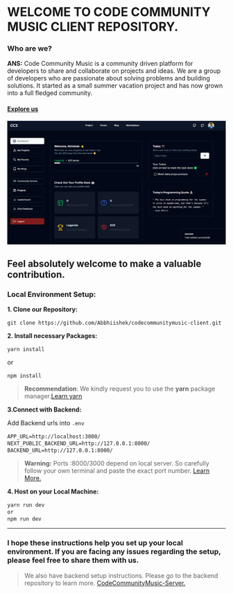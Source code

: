 # WELCOME TO CODE COMMUNITY MUSIC CLIENT REPOSITORY.

### **Who are we?**
**ANS:** Code Community Music is a community driven platform for developers to share and collaborate on projects and ideas. We are a group of developers who are passionate about solving problems and building solutions.
It started as a small summer vacation project and has now grown into a full fledged community.

#### [Explore us](https://codecommunitymusic.vercel.app/)

![Preview Image](./public/dashboard.png)

## Feel absolutely welcome to make a valuable contribution.
### **Local Environment Setup:**
**1. Clone our Repository:**

```
git clone https://github.com/Abbhiishek/codecommunitymusic-client.git 
```

**2. Install necessary Packages:**

```
yarn install 
```
or
```
npm install
```
> **Recommendation**: We kindly request you to use the **yarn** package manager.[Learn yarn](https://yarnpkg.com/)

**3.Connect with Backend:**

Add Backend urls into ``` .env ```
```
APP_URL=http://localhost:3000/
NEXT_PUBLIC_BACKEND_URL=http://127.0.0.1:8000/
BACKEND_URL=http://127.0.0.1:8000/
```
> **Warning:** Ports :8000/3000 depend on local server. So carefully follow your own terminal and paste the exact port number. [Learn More.](https://github.com/Abbhiishek/codecommunitymusic-server/)

**4. Host on your Local Machine:**
```
yarn run dev
or 
npm run dev
```
---
###   I hope these instructions help you set up your local environment. If you are facing any issues regarding the setup, please feel free to share them with us.

> We also have backend setup instructions. Please go to the backend repository to learn more.
[CodeCommunityMusic-Server.](https://github.com/Abbhiishek/codecommunitymusic-server/)